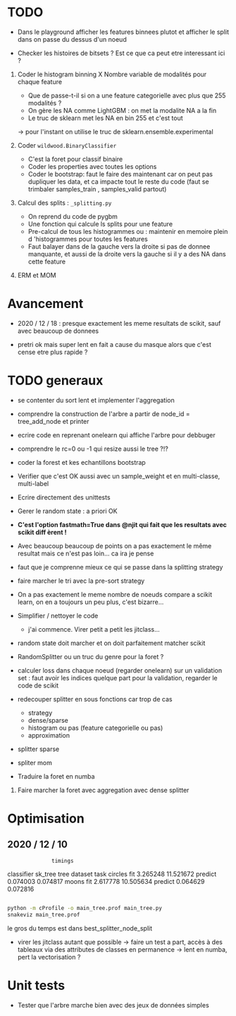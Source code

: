 

# TODO

- Dans le playground afficher les features binnees plutot et afficher le split dans
 on passe du dessus d'un noeud

- Checker les histoires de bitsets ? Est ce que ca peut etre interessant ici ?


1. Coder le histogram binning
    X Nombre variable de modalités pour chaque feature 
    - Que de passe-t-il si on a une feature categorielle avec plus que 255 modalités ?
    - On gère les NA comme LightGBM : on met la modalite NA a la fin
    - Le truc de sklearn met les NA en bin 255 et c'est tout
    
    -> pour l'instant on utilise le truc de sklearn.ensemble.experimental

2. Coder `wildwood.BinaryClassifier`
    - C'est la foret pour classif binaire
    - Coder les properties avec toutes les options 
    - Coder le bootstrap: faut le faire des maintenant car on peut pas dupliquer les
     data, et ca impacte tout le reste du code (faut se trimbaler samples_train
     , samples_valid partout)

3. Calcul des splits : `_splitting.py`
    - On reprend du code de pygbm
    - Une fonction qui calcule ls splits pour une feature
    - Pre-calcul de tous les histogrammes ou : maintenir en memoire plein d
    'histogrammes pour toutes les features
    - Faut balayer dans de la gauche vers la droite si pas de donnee manquante, et
     aussi de la droite vers la gauche si il y a des NA dans cette feature   



5. ERM et MOM



# Avancement

- 2020 / 12 / 18 : presque exactement les meme resultats de scikit, sauf avec
 beaucoup de donnees 

- pretri ok mais super lent en fait a cause du masque alors que c'est cense etre plus
 rapide ?
 
 

# TODO generaux

- se contenter du sort lent et implementer l'aggregation

- comprendre la construction de l'arbre a partir de node_id = tree_add_node et printer

- ecrire code en reprenant onelearn qui affiche l'arbre pour debbuger

- comprendre le rc=0 ou -1 qui resize aussi le tree ?!?

- coder la forest et kes echantillons bootstrap


- Verifier que c'est OK aussi avec un sample_weight et en multi-classe, multi-label

- Ecrire directement des unittests

- Gerer le random state : a priori OK

- **C'est l'option fastmath=True dans @njit qui fait que les resultats avec scikit diff
èrent !**

- Avec beaucoup beaucoup de points on a pas exactement le même resultat mais ce n'est
 pas loin... ca ira je pense 

- faut que je comprenne mieux ce qui se passe dans la splitting strategy
 
- faire marcher le tri avec la pre-sort strategy

- On a pas exactement le meme nombre de noeuds compare a scikit learn, on en a
 toujours un peu plus, c'est bizarre...

- Simplifier / nettoyer le code
    - j'ai commence. Virer petit a petit les jitclass... 
- random state doit marcher et on doit parfaitement matcher scikit
    
- RandomSplitter ou un truc du genre pour la foret ?
- calculer loss dans chaque noeud (regarder onelearn) sur un validation set : faut
 avoir les indices quelque part pour la validation, regarder le code de scikit 

- redecouper splitter en sous fonctions car trop de cas
    - strategy
    - dense/sparse
    - histogram ou pas (feature categorielle ou pas)
    - approximation

- splitter sparse
- spliter mom

- Traduire la foret en numba

1. Faire marcher la foret avec aggregation avec dense splitter


# Optimisation


## 2020 / 12 / 10

                  timings
classifier        sk_tree       tree
dataset task
circles fit      3.265248  11.521672
        predict  0.074003   0.074817
moons   fit      2.617778  10.505634
        predict  0.064629   0.072816

```bash

python -m cProfile -o main_tree.prof main_tree.py
snakeviz main_tree.prof
```
le gros du temps est dans best_splitter_node_split

- virer les jitclass autant que possible -> faire un test a part, accès à des
 tableaux via des attributes de classes en permanence -> lent en numba, pert la
  vectorisation ?

# Unit tests

- Tester que l'arbre marche bien avec des jeux de données simples

